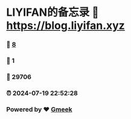 # LIYIFAN的备忘录 :link: https://blog.liyifan.xyz 
### :page_facing_up: [8](https://blog.liyifan.xyz/tag.html) 
### :speech_balloon: 1 
### :hibiscus: 29706 
### :alarm_clock: 2024-07-19 22:52:28 
### Powered by :heart: [Gmeek](https://github.com/Meekdai/Gmeek)
